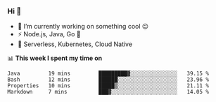 ### Hi 👋

<!--
**nodejh/nodejh** is a ✨ _special_ ✨ repository because its `README.md` (this file) appears on your GitHub profile.

Here are some ideas to get you started:

- 🔭 I’m currently working on ...
- 🌱 I’m currently learning ...
- 👯 I’m looking to collaborate on ...
- 🤔 I’m looking for help with ...
- 💬 Ask me about ...
- 📫 How to reach me: ...
- 😄 Pronouns: ...
- ⚡ Fun fact: ...
-->

- 🔭 I’m currently working on something cool :wink:
- ⚡ Node.js, Java, Go :thought_balloon:
- 🤖 Serverless, Kubernetes, Cloud Native

📊 **This week I spent my time on**

<!--START_SECTION:waka-->
```text
Java         19 mins         █████████▓░░░░░░░░░░░░░░░   39.15 % 
Bash         12 mins         ██████░░░░░░░░░░░░░░░░░░░   23.96 % 
Properties   10 mins         █████▒░░░░░░░░░░░░░░░░░░░   21.11 % 
Markdown     7 mins          ███▓░░░░░░░░░░░░░░░░░░░░░   14.05 % 
```
<!--END_SECTION:waka-->


<!--
:traffic_light: **Visitors**

![visitors](https://visitor-badge.glitch.me/badge?page_id=nodejh.nodejh)
-->
